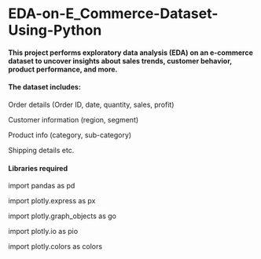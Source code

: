 # EDA-on-E_Commerce-Dataset-Using-Python

#### This project performs exploratory data analysis (EDA) on an e-commerce dataset to uncover insights about sales trends, customer behavior, product performance, and more.

#### The dataset includes:

Order details (Order ID, date, quantity, sales, profit)

Customer information (region, segment)

Product info (category, sub-category)

Shipping details etc.

#### Libraries required
import pandas as pd

import plotly.express as px

import plotly.graph_objects as go

import plotly.io as pio

import plotly.colors as colors

